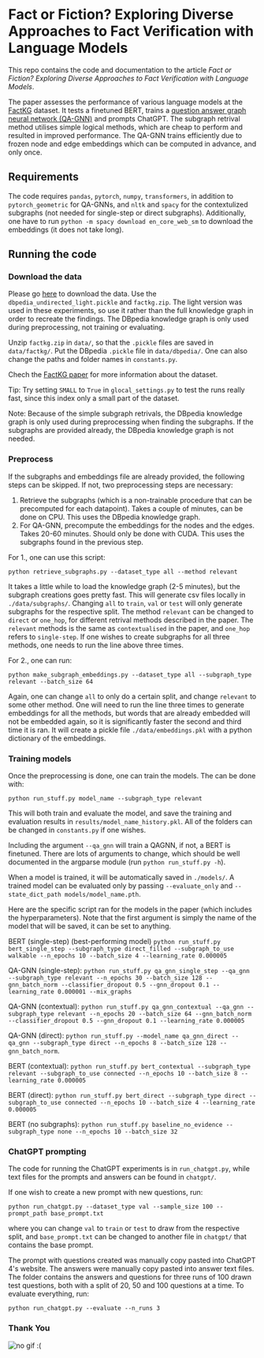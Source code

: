 # Fact or Fiction? Exploring Diverse Approaches to Fact Verification with Language Models

This repo contains the code and documentation to the article *Fact or Fiction? Exploring Diverse Approaches to Fact Verification with
Language Models*.

The paper assesses the performance of various language models at the [FactKG](https://arxiv.org/pdf/2104.06378) dataset. It tests a finetuned BERT, trains a [question answer graph neural network (QA-GNN)](https://arxiv.org/pdf/2104.06378) and prompts ChatGPT. The subgraph retrival method utilises simple logical methods, which are cheap to perform and resulted in improved performance. The QA-GNN trains efficiently due to frozen node and edge embeddings which can be computed in advance, and only once.

## Requirements

The code requires `pandas`, `pytorch`, `numpy`, `transformers`, in addition to `pytorch_geometric` for QA-GNNs, and `nltk` and `spacy` for the contextulized subgraphs (not needed for single-step or direct subgraphs). Additionally, one have to run `python -m spacy download en_core_web_sm` to download the embeddings (it does not take long).

## Running the code

### Download the data

Please go [here](https://drive.google.com/drive/folders/1q0_MqBeGAp5_cBJCBf_1alYaYm14OeTk) to download the data. Use the `dbpedia_undirected_light.pickle` and `factkg.zip`. The light version was used in these experiments, so use it rather than the full knowledge graph in order to recreate the findings. The DBpedia knowledge graph is only used during preprocessing, not training or evaluating.

Unzip `factkg.zip` in `data/`, so that the `.pickle` files are saved in `data/factkg/`. Put the DBpedia `.pickle` file in `data/dbpedia/`. One can also change the paths and folder names in `constants.py`.

Chech the [FactKG paper](https://arxiv.org/pdf/2104.06378) for more information about the dataset.

Tip: Try setting `SMALL` to `True` in `glocal_settings.py` to test the runs really fast, since this index only a small part of the dataset.

Note: Because of the simple subgraph retrivals, the DBpedia knowledge graph is only used during preprocessing when finding the subgraphs. If the subgraphs are provided already, the DBpedia knowledge graph is not needed.

### Preprocess

If the subgraphs and embeddings file are already provided, the following steps can be skipped. If not, two preprocessing steps are necessary:

1. Retrieve the subgraphs (which is a non-trainable procedure that can be precomputed for each datapoint). Takes a couple of minutes, can be done on CPU. This uses the DBpedia knowledge graph.
2. For QA-GNN, precompute the embeddings for the nodes and the edges. Takes 20-60 minutes. Should only be done with CUDA. This uses the subgraphs found in the previous step.

For 1., one can use this script:

```cli
python retrieve_subgraphs.py --dataset_type all --method relevant
```

It takes a little while to load the knowledge graph (2-5 minutes), but the subgraph creations goes pretty fast. This will generate csv files locally in `./data/subgraphs/`. Changing `all` to `train`, `val` or `test` will only generate subgraphs for the respective split. The method `relevant` can be changed to `direct` or `one_hop`, for different retrival methods described in the paper. The `relevant` methods is the same as `contextualised` in the paper, and `one_hop` refers to `single-step`. If one wishes to create subgraphs for all three methods, one needs to run the line above three times.

For 2., one can run:

```cli
python make_subgraph_embeddings.py --dataset_type all --subgraph_type relevant --batch_size 64
```

Again, one can change `all` to only do a certain split, and change `relevant` to some other method. One will need to run the line three times to generate embeddings for all the methods, but words that are already embedded will not be embedded again, so it is significantly faster the second and third time it is ran. It will create a pickle file `./data/embeddings.pkl` with a python dictionary of the embeddings.

### Training models

Once the preprocessing is done, one can train the models. The can be done with:

```cli
python run_stuff.py model_name --subgraph_type relevant
```

This will both train and evaluate the model, and save the training and evaluation results in `results/model_name_history.pkl`. All of the folders can be changed in `constants.py` if one wishes.

Including the argument ``--qa_gnn`` will train a QAGNN, if not, a BERT is finetuned. There are lots of arguments to change, which should be well documented in the argparse module (run `python run_stuff.py -h`).

When a model is trained, it will be automatically saved in `./models/`. A trained model can be evaluated only by passing `--evaluate_only` and `--state_dict_path models/model_name.pth`.

Here are the specific script ran for the models in the paper (which includes the hyperparameters). Note that the first argument is simply the name of the model that will be saved, it can be set to anything.

BERT (single-step) (best-performing model) `python run_stuff.py bert_single_step --subgraph_type direct_filled --subgraph_to_use walkable --n_epochs 10 --batch_size 4 --learning_rate 0.000005`

QA-GNN (single-step): `python run_stuff.py qa_gnn_single_step --qa_gnn --subgraph_type relevant --n_epochs 30 --batch_size 128 --gnn_batch_norm --classifier_dropout 0.5 --gnn_dropout 0.1 --learning_rate 0.000001 --mix_graphs`

QA-GNN (contextual): `python run_stuff.py qa_gnn_contextual --qa_gnn --subgraph_type relevant --n_epochs 20 --batch_size 64 --gnn_batch_norm --classifier_dropout 0.5 --gnn_dropout 0.1 --learning_rate 0.000005`

QA-GNN (direct): `python run_stuff.py --model_name qa_gnn_direct --qa_gnn --subgraph_type direct --n_epochs 8 --batch_size 128 --gnn_batch_norm`.

BERT (contextual): `python run_stuff.py bert_contextual --subgraph_type relevant --subgraph_to_use connected --n_epochs 10 --batch_size 8 --learning_rate 0.000005`

BERT (direct): `python run_stuff.py bert_direct --subgraph_type direct --subgraph_to_use connected --n_epochs 10 --batch_size 4 --learning_rate 0.000005`

BERT (no subgraphs): `python run_stuff.py baseline_no_evidence --subgraph_type none --n_epochs 10 --batch_size 32`

### ChatGPT prompting

The code for running the ChatGPT experiments is in `run_chatgpt.py`, while text files for the prompts and answers can be found in `chatgpt/`.

If one wish to create a new prompt with new questions, run:

```cli
python run_chatgpt.py --dataset_type val --sample_size 100 --prompt_path base_prompt.txt
```

where you can change `val` to `train` or `test` to draw from the respective split, and `base_prompt.txt` can be changed to another file in `chatgpt/` that contains the base prompt.

The prompt with questions created was manually copy pasted into ChatGPT 4's website. The answers were manually copy pasted into answer text files. The folder contains the answers and questions for three runs of 100 drawn test questions, both with a split of 20, 50 and 100 questions at a time. To evaluate everything, run:

```cli
python run_chatgpt.py --evaluate --n_runs 3
```

### Thank You

![no gif :(](https://media.giphy.com/media/v1.Y2lkPTc5MGI3NjExNHdlZzhnOXJtaGp1ZG1vOHpudWtkaTExdTM3Ync5OHYxNmw5dGg0diZlcD12MV9pbnRlcm5hbF9naWZfYnlfaWQmY3Q9Zw/mcsPU3SkKrYDdW3aAU/giphy.gif)
